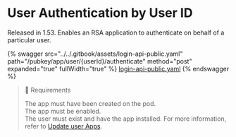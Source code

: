 # User Authentication by User ID

Released in 1.53. Enables an RSA application to authenticate on behalf of a particular user.

{% swagger src="../../.gitbook/assets/login-api-public.yaml" path="/pubkey/app/user/{userId}/authenticate" method="post" expanded="true" fullWidth="true" %}
[login-api-public.yaml](../../.gitbook/assets/login-api-public.yaml)
{% endswagger %}

> 📘 Requirements
>
> The app must have been created on the pod.\
> The app must be enabled.\
> The user must exist and have the app installed. For more information, refer to [Update user Apps](ref:update-user-apps).
